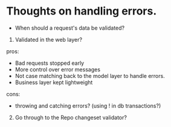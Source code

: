 # Thoughts on handling errors.

- When should a request's data be validated?

1. Validated in the web layer?

pros:

- Bad requests stopped early
- More control over error messages
- Not case matching back to the model layer to handle errors.
- Business layer kept lightweight

cons:

- throwing and catching errors? (using ! in db transactions?)

2. Go through to the Repo changeset validator?
